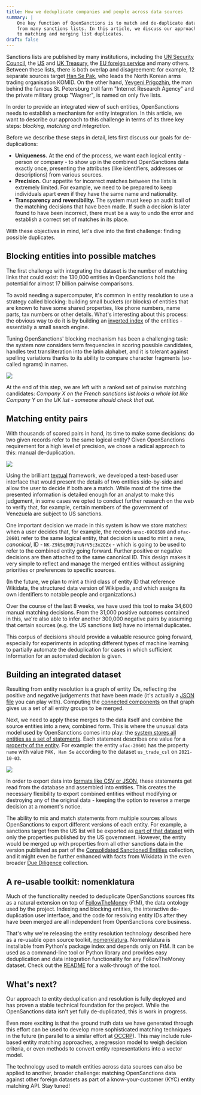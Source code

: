 ```yaml
---
title: How we deduplicate companies and people across data sources
summary: |
    One key function of OpenSanctions is to match and de-duplicate data 
    from many sanctions lists. In this article, we discuss our approach
    to matching and merging list duplicates.
draft: false
---
```


Sanctions lists are published by many institutions, including the [UN Security Council](/datasets/un_sc_sanctions/), the [US](/datasets/us_ofac_sdn/) and [UK Treasury](/gb_hmt_sanctions/), the [EU foreign service](/datasets/eu_fsf/) and many others. Between these lists, there is both overlap and disagreement: for example, 12 separate sources target [Han Se Pak](https://opensanctions.org/entities/NK-Z9kSq8KRj7uNrV5c3x2QZx/), who leads the North Korean arms trading organisation KOMID. On the other hand, [Yevgeni Prigozhin](https://opensanctions.org/entities/Q20850503/), the man behind the famous St. Petersburg troll farm "Internet Research Agency" and the private military group "Wagner", is named on only five lists.

In order to provide an integrated view of such entities, OpenSanctions needs to establish a mechanism for entity integration. In this article, we want to describe our approach to this challenge in terms of its three key steps: *blocking, matching and integration*.

Before we describe these steps in detail, lets first discuss our goals for de-duplications:

* **Uniqueness.** At the end of the process, we want each logical entity - person or company - to show up in the combined OpenSanctions data exactly once, presenting the attributes (like identifiers, addresses or descriptions) from various sources.
* **Precision.** Our appetite for incorrect matches between the lists is extremely limited. For example, we need to be prepared to keep individuals apart even if they have the same name and nationality.
* **Transparency and reversibility.** The system must keep an audit trail of the matching decisions that have been made. If such a decision is later found to have been incorrect, there must be a way to undo the error and establish a correct set of matches in its place.

With these objectives in mind, let's dive into the first challenge: finding possible duplicates.

## Blocking entities into possible matches

The first challenge with integrating the dataset is the number of matching links that could exist: the 130,000 entities in OpenSanctions hold the potential for almost 17 billion pairwise comparisons.

To avoid needing a supercomputer, it's common in entity resolution to use a strategy called blocking: building small buckets (or blocks) of entities that are known to have some shared properties, like phone numbers, name parts, tax numbers or other details. What's interesting about this process: the obvious way to do it is by building an [inverted index](https://en.wikipedia.org/wiki/Inverted_index) of the entities - essentially a small search engine. 

Tuning OpenSanctions' blocking mechanism has been a challenging task: the system now considers term frequencies in scoring possible candidates, handles text transliteration into the latin alphabet, and it is tolerant against spelling variations thanks to its ability to compare character fragments (so-called ngrams) in names.

<a href="https://assets.opensanctions.org/images/articles/blocking.png">
    <img class="img-fluid" src="https://assets.opensanctions.org/images/articles/blocking.png">
</a>

At the end of this step, we are left with a ranked set of pairwise matching candidates: *Company X on the French sanctions list looks a whole lot like Company Y on the UK list - someone should check that out.*

## Matching entity pairs

With thousands of scored pairs in hand, its time to make some decisions: do two given records refer to the same logical entity? Given OpenSanctions requirement for a high level of precision, we chose a radical approach to this: manual de-duplication.

<a href="https://assets.opensanctions.org/images/articles/matching2.png">
    <img class="img-fluid" src="https://assets.opensanctions.org/images/articles/matching2.png">
</a>

Using the brilliant [textual](https://github.com/willmcgugan/textual) framework, we developed a text-based user interface that would present the details of two entities side-by-side and allow the user to decide if both are a match. While most of the time the presented information is detailed enough for an analyst to make this judgement, in some cases we opted to conduct further research on the web to verify that, for example, certain members of the government of Venezuela are subject to US sanctions.

One important decision we made in this system is how we store matches: when a user decides that, for example, the records `unsc-6908589` and `ofac-20601` refer to the same logical entity, that decision is used to mint a new, *canonical*, ID - `NK-Z9kSq8KRj7uNrV5c3x2QZx` - which is going to be used to refer to the combined entity going forward. Further positive or negative decisions are then attached to the same canonical ID. This design makes it very simple to reflect and manage the merged entities without assigning priorities or preferences to specific sources.

(In the future, we plan to mint a third class of entity ID that reference Wikidata, the structured data version of Wikipedia, and which assigns its own identifiers to notable people and organizations.)

Over the course of the last 8 weeks, we have used this tool to make 34,600 manual matching decisions. From the 31,000 positive outcomes contained in this, we're also able to infer another 300,000 negative pairs by assuming that certain sources (e.g. the US sanctions list) have no internal duplicates.

This corpus of decisions should provide a valuable resource going forward, especially for experiments in adopting different types of machine learning to partially automate the deduplication for cases in which sufficient information for an automated decision is given.

## Building an integrated dataset

Resulting from entity resolution is a graph of entity IDs, reflecting the positive and negative judgements that have been made (it's actually a [JSON file](https://github.com/opensanctions/opensanctions/blob/main/opensanctions/static/resolve.ijson) you can play with). Computing the [connected components](https://en.wikipedia.org/wiki/Component_(graph_theory)) on that graph gives us a set of all entity groups to be merged.

Next, we need to apply these merges to the data itself and combine the source entities into a new, combined form. This is where the unusual data model used by OpenSanctions comes into play: the [system stores all entities as a set of statements](/docs/statements/). Each statement describes one value for a [property of the entity](/docs/entities/). For example: the entity `ofac-20601` has the property `name` with value `PAK, Han Se` according to the dataset `us_trade_csl` on `2021-10-03`.

<a href="https://assets.opensanctions.org/images/articles/statements2.png">
    <img class="img-fluid" src="https://assets.opensanctions.org/images/articles/statements2.png">
</a>

In order to export data into [formats like CSV or JSON](/docs/bulk/), these statements get read from the database and assembled into entities. This creates the necessary flexibility to export combined entities without modifying or destroying any of the original data - keeping the option to reverse a merge decision at a moment's notice.

The ability to mix and match statements from multiple sources allows OpenSanctions to export different versions of each entity. For example, a sanctions target from the US list will be exported as [part of that dataset](/datasets/us_ofac_sdn/) with only the properties published by the US government. However, the entity would be merged up with properties from all other sanctions data in the version published as part of the [Consolidated Sanctioned Entities](/datasets/sanctions/) collection, and it might even be further enhanced with facts from Wikidata in the even broader [Due Diligence](/datasets/default/) collection.

## A re-usable toolkit: nomenklatura 

Much of the functionality needed to deduplicate OpenSanctions sources fits as a natural extension on top of [FollowTheMoney](https://followthemoney.tech) (FtM), the data ontology used by the project. Indexing and blocking entities, the interactive de-duplication user interface, and the code for resolving entity IDs after they have been merged are all independent from OpenSanctions core business.

That's why we're releasing the entity resolution technology described here as a re-usable open source toolkit, [nomenklatura](https://github.com/pudo/nomenklatura). Nomenklatura is installable from Python's package index and depends only on FtM. It can be used as a command-line tool or Python library and provides easy deduplication and data integration functionality for any FollowTheMoney dataset. Check out the [README](https://github.com/pudo/nomenklatura/blob/master/README.md) for a walk-through of the tool.

## What's next?

Our approach to entity deduplication and resolution is fully deployed and has proven a stable technical foundation for the project. While the OpenSanctions data isn't yet fully de-duplicated, this is work in progress.

Even more exciting is that the ground truth data we have generated through this effort can be used to develop more sophisticated matching techniques in the future (in parallel to a similar effort at [OCCRP](https://github.com/alephdata/followthemoney-compare)). This may include rule-based entity matching approaches, a regression model to weigh decision criteria, or even methods to convert entity representations into a vector model.

The technology used to match entities across data sources can also be applied to another,  broader challenge: matching OpenSanctions data against other foreign datasets as part of a know-your-customer (KYC) entity matching API. Stay tuned!
